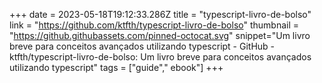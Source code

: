 +++
date = 2023-05-18T19:12:33.286Z
title = "typescript-livro-de-bolso"
link = "https://github.com/ktfth/typescript-livro-de-bolso"
thumbnail = "https://github.githubassets.com/pinned-octocat.svg"
snippet="Um livro breve para conceitos avançados utilizando typescript - GitHub - ktfth/typescript-livro-de-bolso: Um livro breve para conceitos avançados utilizando typescript"
tags = ["guide"," ebook"]
+++
